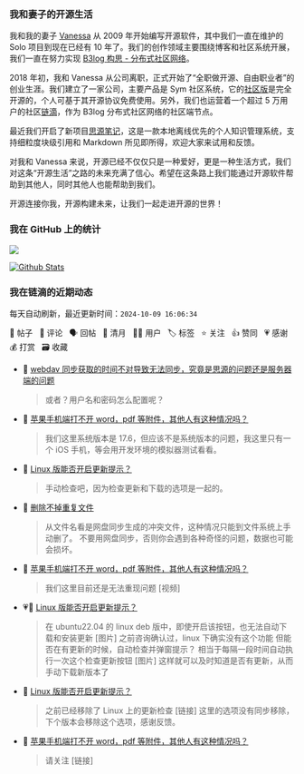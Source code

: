 ### 我和妻子的开源生活

我和我的妻子 [Vanessa](https://github.com/Vanessa219) 从 2009 年开始编写开源软件，其中我们一直在维护的 Solo 项目到现在已经有 10 年了。我们的创作领域主要围绕博客和社区系统开展，我们一直在努力实现 [B3log 构思 - 分布式社区网络](https://ld246.com/article/1546941897596)。

2018 年初，我和 Vanessa 从公司离职，正式开始了“全职做开源、自由职业者”的创业生涯。我们建立了一家公司，主要产品是 Sym 社区系统，它的[社区版](https://github.com/88250/symphony)是完全开源的，个人可基于其开源协议免费使用。另外，我们也运营着一个超过 5 万用户的社区[链滴](https://ld246.com)，作为 B3log 分布式社区网络的社区端节点。

最近我们开启了新项目[思源笔记](https://github.com/siyuan-note/siyuan)，这是一款本地离线优先的个人知识管理系统，支持细粒度块级引用和 Markdown 所见即所得，欢迎大家来试用和反馈。

对我和 Vanessa 来说，开源已经不仅仅只是一种爱好，更是一种生活方式，我们对这条“开源生活”之路的未来充满了信心。希望在这条路上我们能通过开源软件帮助到其他人，同时其他人也能帮助到我们。

开源连接你我，开源构建未来，让我们一起走进开源的世界！

### 我在 GitHub 上的统计

<a title="Hits" target="_blank" href="https://github.com/88250/88250"><img src="https://hits.b3log.org/88250/88250.svg"></a>

[![Github Stats](https://github-readme-stats.vercel.app/api?username=88250&theme=tokyonight&show_icons=true)](https://github.com/88250)

<!--events start -->

### 我在链滴的近期动态

每天自动刷新，最近更新时间：`2024-10-09 16:06:34`

📝 帖子 &nbsp; 💬 评论 &nbsp; 🗣 回帖 &nbsp; 🌙 清月 &nbsp; 👨‍💻 用户 &nbsp; 🏷️ 标签 &nbsp; ⭐️ 关注 &nbsp; 👍 赞同 &nbsp; 💗 感谢 &nbsp; 💰 打赏 &nbsp; 🗃 收藏

* 💬 [webdav 同步获取的时间不对导致无法同步，究竟是思源的问题还是服务器端的问题](https://ld246.com/article/1728141186613/comment/1728460094272#comments)

  > 或者？用户名和密码怎么配置呢？
* 💬 [苹果手机端打不开 word，pdf 等附件，其他人有这种情况吗？](https://ld246.com/article/1728436915565/comment/1728442560437#comments)

  > 我们这里系统版本是 17.6，但应该不是系统版本的问题，我这里只有一个 iOS 手机，等会用开发环境的模拟器测试看看。
* 💬 [Linux 版能否开启更新提示？](https://ld246.com/article/1728439104251/comment/1728442403059#comments)

  > 手动检查吧，因为检查更新和下载的选项是一起的。
* 💬 [删除不掉重复文件](https://ld246.com/article/1728441996601/comment/1728442324815#comments)

  > 从文件名看是网盘同步生成的冲突文件，这种情况只能到文件系统上手动删了。 不要用网盘同步，否则你会遇到各种奇怪的问题，数据也可能会损坏。
* 💬 [苹果手机端打不开 word，pdf 等附件，其他人有这种情况吗？](https://ld246.com/article/1728436915565/comment/1728441663647#comments)

  > 我们这里目前还是无法重现问题 [视频]
* 💗📝 [Linux 版能否开启更新提示？](https://ld246.com/article/1728439104251)

  > 在 ubuntu22.04 的 linux deb 版中，即使开启该按钮，也无法自动下载和安装更新 [图片] 之前咨询确认过，linux 下确实没有这个功能 但能否在有更新的时候，自动检查并弹窗提示？ 相当于每隔一段时间自动执行一次这个检查更新按钮 [图片] 这样就可以及时知道是否有更新，从而手动下载新版本了
* 💬 [Linux 版能否开启更新提示？](https://ld246.com/article/1728439104251/comment/1728440661603#comments)

  > 之前已经移除了 Linux 上的更新检查 [链接] 这里的选项没有同步移除，下个版本会移除这个选项，感谢反馈。
* 💬 [苹果手机端打不开 word，pdf 等附件，其他人有这种情况吗？](https://ld246.com/article/1728436915565/comment/1728440333044#comments)

  > 请关注 [链接]


<!--events end -->
